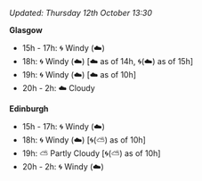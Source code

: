 *Updated: Thursday 12th October 13:30*

**Glasgow**

* 15h - 17h: :cyclone: Windy (:cloud:)
* 18h: :cyclone: Windy (:cloud:) [:cloud: as of 14h, :cyclone:(:cloud:) as of 15h]
* 19h: :cyclone: Windy (:cloud:) [:cloud: as of 10h]
* 20h - 2h: :cloud: Cloudy

**Edinburgh**

* 15h - 17h: :cyclone: Windy (:cloud:)
* 18h: :cyclone: Windy (:cloud:) [:cyclone:(:partly_sunny:) as of 10h]
* 19h: :partly_sunny: Partly Cloudy [:cyclone:(:partly_sunny:) as of 10h]
* 20h - 2h: :cyclone: Windy (:cloud:)
